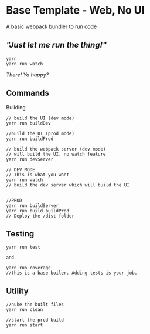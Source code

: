 # Base Template - Web, No UI
A basic webpack bundler to run code


## *"Just let me run the thing!"*
```
yarn
yarn run watch
```
*There! Ya happy?*


## Commands

Building 

```
// build the UI (dev mode)
yarn run buildDev

//build the UI (prod mode)
yarn run buildProd

// build the webpack server (dev mode)
// will build the UI, no watch feature
yarn run devServer

// DEV MODE
// This is what you want
yarn run watch
// build the dev server which will build the UI


//PROD
yarn run buildServer
yarn run build buildProd
// Deploy the /dist folder

```


## Testing
```
yarn run test

and

yarn run coverage
//this is a base boiler. Adding tests is your job.
```

## Utility
```
//nuke the built files
yarn run clean

//start the prod build
yarn run start
```